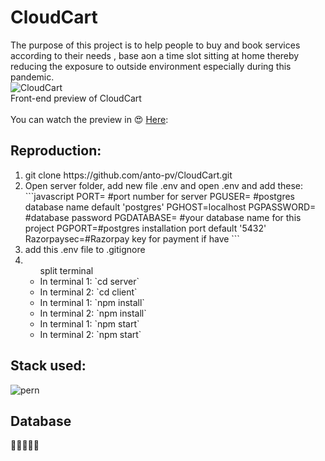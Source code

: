# CloudCart
The purpose of this project is to help people to buy and book services according to their needs , base aon a time slot sitting at home thereby reducing the exposure to outside environment especially during this pandemic.
<br>
![CloudCart](https://github.com/anto-pv/CloudCart-Preview/blob/main/public/images/logo_new.png)
<br>
Front-end preview of CloudCart<br><br>
You can watch the preview in :heart_eyes: [Here](https://anto-pv.github.io/CloudCart-Preview/):<br>

## Reproduction:
<ol>
<li>
git clone https://github.com/anto-pv/CloudCart.git
</li>
<li>Open server folder, add new file .env and open .env and add these:
<br>
```javascript
PORT= #port number for server
PGUSER= #postgres database name default 'postgres'
PGHOST=localhost
PGPASSWORD= #database password
PGDATABASE= #your database name for this project
PGPORT=#postgres installation port default '5432'
Razorpaysec=#Razorpay key for payment if have
```
</li><li>add this .env file to .gitignore</li><li><ul>split terminal
<li>In terminal 1:
`cd server`</li>
<li>In terminal 2:
`cd client`</li>
<li>In terminal 1:
`npm install`</li>
<li>In terminal 2:
`npm install`</li><li>In terminal 1:
`npm start`</li><li>In terminal 2:
`npm start`</li></ul></li></ol>

## Stack used:

![pern](https://sitepoint.us/img/coupons/pern-stack-build-a-yelp-clone-postgresexpressreactnode.png)


## Database 
:elephant::elephant::elephant::elephant::elephant:
